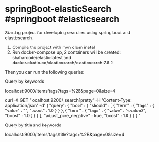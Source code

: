 # springBoot-elasticSearch #springboot #elasticsearch
Starting project for developing searches using spring boot and elasticsearch. 

1. Compile the project with mvn clean install
2. Run docker-compose up, 2 containers will be created: shaharcode/elastic:latest and docker.elastic.co/elasticsearch/elasticsearch:7.6.2

Then you can run the following queries:


Query by keywords

localhost:9000/items/tags?tags=<value1>%2B<value2>&page=0&size=4

curl -X GET "localhost:9200/_search?pretty" -H 'Content-Type: application/json' -d'
{
"query": {
  "bool" : {
    "should" : [
      {
        "term" : {
          "tags" : {
            "value" : "<value1>",
            "boost" : 1.0
          }
        }
      },
      {
        "term" : {
          "tags" : {
            "value" : "<value2",
            "boost" : 1.0
          }
        }
      }
    ],
    "adjust_pure_negative" : true,
    "boost" : 1.0
  }
}
}
'
              
              
Query by title and keywords

localhost:9000/items/tags/title?tags=<value1>%2B<value2>&page=0&size=4

